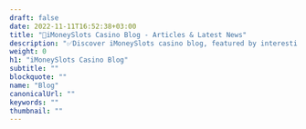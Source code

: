 ```yaml
---
draft: false
date: 2022-11-11T16:52:38+03:00
title: "🥇iMoneySlots Casino Blog - Articles & Latest News"
description: "✅Discover iMoneySlots casino blog, featured by interesting and useful articles about latest trends in online gambling industry, news, conferences and promotions"
weight: 0
h1: "iMoneySlots Casino Blog"
subtitle: ""
blockquote: ""
name: "Blog"
canonicalUrl: ""
keywords: ""
thumbnail: ""
---
```


